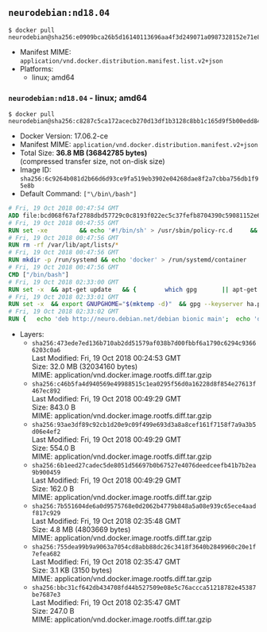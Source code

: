 ## `neurodebian:nd18.04`

```console
$ docker pull neurodebian@sha256:e0909bca26b5d16140113696aa4f3d249071a0987328152e71e823f4facf40a6
```

-	Manifest MIME: `application/vnd.docker.distribution.manifest.list.v2+json`
-	Platforms:
	-	linux; amd64

### `neurodebian:nd18.04` - linux; amd64

```console
$ docker pull neurodebian@sha256:c8287c5ca172acecb270d13df1b3128c8bb1c165d9f5b00edd84dc7a56e94672
```

-	Docker Version: 17.06.2-ce
-	Manifest MIME: `application/vnd.docker.distribution.manifest.v2+json`
-	Total Size: **36.8 MB (36842785 bytes)**  
	(compressed transfer size, not on-disk size)
-	Image ID: `sha256:6c9264b081d2b66d6d93ce9fa519eb3902e04268dae8f2a7cbba756db1f95e8b`
-	Default Command: `["\/bin\/bash"]`

```dockerfile
# Fri, 19 Oct 2018 00:47:54 GMT
ADD file:bcd068f67af2788dbd57729c0c8193f022ec5c37fefb8704390c59081152e6fc in / 
# Fri, 19 Oct 2018 00:47:55 GMT
RUN set -xe 		&& echo '#!/bin/sh' > /usr/sbin/policy-rc.d 	&& echo 'exit 101' >> /usr/sbin/policy-rc.d 	&& chmod +x /usr/sbin/policy-rc.d 		&& dpkg-divert --local --rename --add /sbin/initctl 	&& cp -a /usr/sbin/policy-rc.d /sbin/initctl 	&& sed -i 's/^exit.*/exit 0/' /sbin/initctl 		&& echo 'force-unsafe-io' > /etc/dpkg/dpkg.cfg.d/docker-apt-speedup 		&& echo 'DPkg::Post-Invoke { "rm -f /var/cache/apt/archives/*.deb /var/cache/apt/archives/partial/*.deb /var/cache/apt/*.bin || true"; };' > /etc/apt/apt.conf.d/docker-clean 	&& echo 'APT::Update::Post-Invoke { "rm -f /var/cache/apt/archives/*.deb /var/cache/apt/archives/partial/*.deb /var/cache/apt/*.bin || true"; };' >> /etc/apt/apt.conf.d/docker-clean 	&& echo 'Dir::Cache::pkgcache ""; Dir::Cache::srcpkgcache "";' >> /etc/apt/apt.conf.d/docker-clean 		&& echo 'Acquire::Languages "none";' > /etc/apt/apt.conf.d/docker-no-languages 		&& echo 'Acquire::GzipIndexes "true"; Acquire::CompressionTypes::Order:: "gz";' > /etc/apt/apt.conf.d/docker-gzip-indexes 		&& echo 'Apt::AutoRemove::SuggestsImportant "false";' > /etc/apt/apt.conf.d/docker-autoremove-suggests
# Fri, 19 Oct 2018 00:47:56 GMT
RUN rm -rf /var/lib/apt/lists/*
# Fri, 19 Oct 2018 00:47:56 GMT
RUN mkdir -p /run/systemd && echo 'docker' > /run/systemd/container
# Fri, 19 Oct 2018 00:47:56 GMT
CMD ["/bin/bash"]
# Fri, 19 Oct 2018 02:33:00 GMT
RUN set -x 	&& apt-get update 	&& { 		which gpg 		|| apt-get install -y --no-install-recommends gnupg 	; } 	&& { 		gpg --version | grep -q '^gpg (GnuPG) 1\.' 		|| apt-get install -y --no-install-recommends dirmngr 	; } 	&& rm -rf /var/lib/apt/lists/*
# Fri, 19 Oct 2018 02:33:01 GMT
RUN set -x 	&& export GNUPGHOME="$(mktemp -d)" 	&& gpg --keyserver ha.pool.sks-keyservers.net --recv-keys DD95CC430502E37EF840ACEEA5D32F012649A5A9 	&& gpg --export DD95CC430502E37EF840ACEEA5D32F012649A5A9 > /etc/apt/trusted.gpg.d/neurodebian.gpg 	&& rm -rf "$GNUPGHOME" 	&& apt-key list | grep neurodebian
# Fri, 19 Oct 2018 02:33:02 GMT
RUN { 	echo 'deb http://neuro.debian.net/debian bionic main'; 	echo 'deb http://neuro.debian.net/debian data main'; 	echo '#deb-src http://neuro.debian.net/debian-devel bionic main'; } > /etc/apt/sources.list.d/neurodebian.sources.list
```

-	Layers:
	-	`sha256:473ede7ed136b710ab2dd51579af038b7d00fbbf6a1790c6294c93666203c0a6`  
		Last Modified: Fri, 19 Oct 2018 00:24:53 GMT  
		Size: 32.0 MB (32034160 bytes)  
		MIME: application/vnd.docker.image.rootfs.diff.tar.gzip
	-	`sha256:c46b5fa4d940569e49988515c1ea0295f56d0a16228d8f854e27613f467ec892`  
		Last Modified: Fri, 19 Oct 2018 00:49:29 GMT  
		Size: 843.0 B  
		MIME: application/vnd.docker.image.rootfs.diff.tar.gzip
	-	`sha256:93ae3df89c92cb1d20e9c09f499e693d3a8a8cef161f7158f7a9a3b5d06e4ef2`  
		Last Modified: Fri, 19 Oct 2018 00:49:29 GMT  
		Size: 554.0 B  
		MIME: application/vnd.docker.image.rootfs.diff.tar.gzip
	-	`sha256:6b1eed27cadec5de8051d56697b0b67527e4076deedceefb41b7b2ea9b900459`  
		Last Modified: Fri, 19 Oct 2018 00:49:29 GMT  
		Size: 162.0 B  
		MIME: application/vnd.docker.image.rootfs.diff.tar.gzip
	-	`sha256:7b551604de6a0d9575768e0d2062b4779b848a5a08e939c65ece4aadf817c929`  
		Last Modified: Fri, 19 Oct 2018 02:35:48 GMT  
		Size: 4.8 MB (4803669 bytes)  
		MIME: application/vnd.docker.image.rootfs.diff.tar.gzip
	-	`sha256:755dea99b9a9063a7054cd8abb88dc26c3418f3640b2849960c20e1f7efea682`  
		Last Modified: Fri, 19 Oct 2018 02:35:47 GMT  
		Size: 3.1 KB (3150 bytes)  
		MIME: application/vnd.docker.image.rootfs.diff.tar.gzip
	-	`sha256:bbc31cf642db434708fd44b527509e08e5c76accca51218782e45387be7687e3`  
		Last Modified: Fri, 19 Oct 2018 02:35:47 GMT  
		Size: 247.0 B  
		MIME: application/vnd.docker.image.rootfs.diff.tar.gzip
